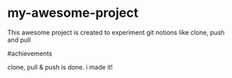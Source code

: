 # my-awesome-project

This awesome project is created to experiment git notions like clone, push and pull

#achievements

clone, pull & push is done. i made it!
